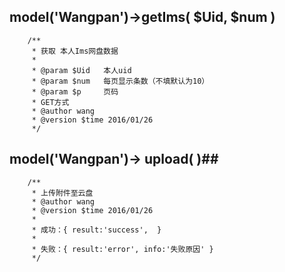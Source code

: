 ## model('Wangpan')->getIms( $Uid, $num ) ##
      
        /**
         * 获取 本人Ims网盘数据
         * 
         * @param $Uid   本人uid
         * @param $num   每页显示条数（不填默认为10）
         * @param $p     页码
         * GET方式
         * @author wang
         * @version $time 2016/01/26 
         */ 


## model('Wangpan')-> upload( )##

        /**
         * 上传附件至云盘
         * @author wang
         * @version $time 2016/01/26 
         *  
         * 成功：{ result:'success',  }
         *
         * 失败：{ result:'error', info:'失败原因' }
         */



        